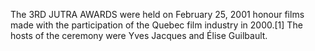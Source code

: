 The 3RD JUTRA AWARDS were held on February 25, 2001 honour films made with the participation of the Quebec film industry in 2000.[1] The hosts of the ceremony were Yves Jacques and Élise Guilbault.
